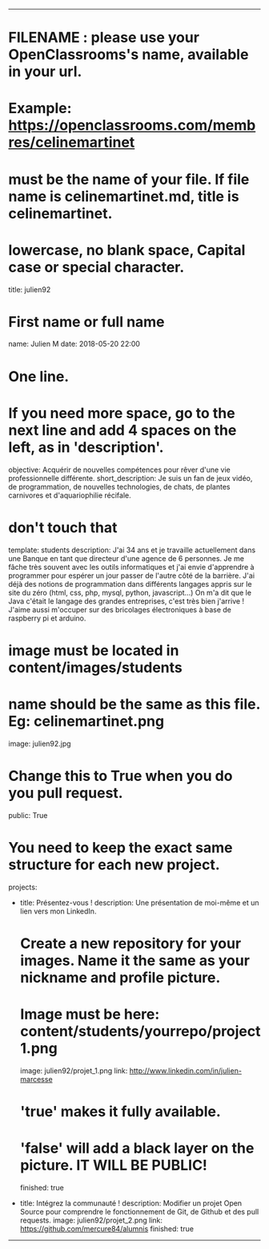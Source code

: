 ---

# FILENAME : please use your OpenClassrooms's name, available in your url.
# Example: https://openclassrooms.com/membres/celinemartinet
# must be the name of your file. If file name is celinemartinet.md, title is celinemartinet.
# lowercase, no blank space, Capital case or special character.
title: julien92

# First name or full name
name: Julien M
date: 2018-05-20 22:00

# One line.
# If you need more space, go to the next line and add 4 spaces on the left, as in 'description'.
objective: Acquérir de nouvelles compétences pour rêver d'une vie professionnelle différente.
short_description: Je suis un fan de jeux vidéo, de programmation, de nouvelles technologies, de chats, de plantes carnivores et d'aquariophilie récifale.

# don't touch that
template: students
description:
    J'ai 34 ans et je travaille actuellement dans une Banque en tant que directeur d'une agence de 6 personnes. Je me fâche très souvent avec les outils informatiques et j'ai envie d'apprendre à programmer pour espérer un jour passer de l'autre côté de la barrière. J'ai déjà des notions de programmation dans différents langages appris sur le site du zéro (html, css, php, mysql, python, javascript...) On m'a dit que le Java c'était le langage des grandes entreprises, c'est très bien j'arrive !
    J'aime aussi m'occuper sur des bricolages électroniques à base de raspberry pi et arduino.

# image must be located in content/images/students
# name should be the same as this file. Eg: celinemartinet.png
image: julien92.jpg

# Change this to True when you do you pull request.
public: True

# You need to keep the exact same structure for each new project.
projects:
  - title: Présentez-vous !
    description: Une présentation de moi-même et un lien vers mon LinkedIn.
    # Create a new repository for your images. Name it the same as your nickname and profile picture.
    # Image must be here: content/students/yourrepo/project1.png
    image: julien92/projet_1.png
    link: http://www.linkedin.com/in/julien-marcesse

    # 'true' makes it fully available.
    # 'false' will add a black layer on the picture. IT WILL BE PUBLIC!
    finished: true
  - title: Intégrez la communauté !
    description: Modifier un projet Open Source pour comprendre le fonctionnement de Git, de Github et des pull requests. 
    image: julien92/projet_2.png
    link: https://github.com/mercure84/alumnis
    finished: true
  
---